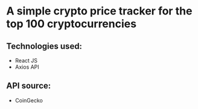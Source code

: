 # A simple crypto price tracker for the top 100 cryptocurrencies

## Technologies used: 
- React JS
- Axios API

## API source: 
- CoinGecko
